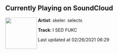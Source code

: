 ## Currently Playing on SoundCloud

[<img align="left" width="100" src="https://i1.sndcdn.com/avatars-000321819292-e6t6zt-t50x50.jpg">](https://soundcloud.com/skelerselects/i-sed-fukc-1)

**Artist**: skeler. selects 

**Track**: I SED FUKC

Last updated at 02/26/2021 06:29
